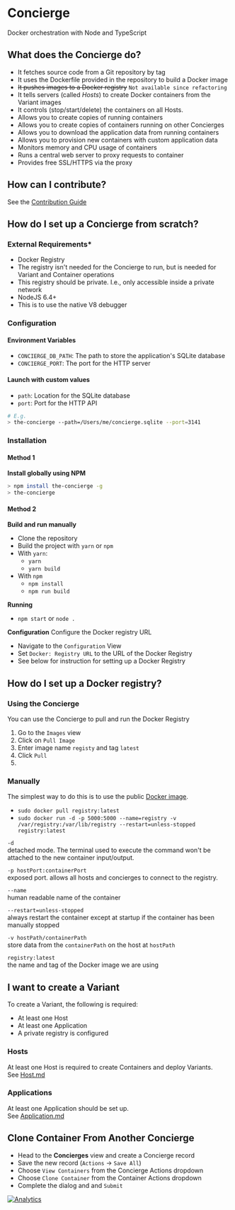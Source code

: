 # Concierge

Docker orchestration with Node and TypeScript

## What does the Concierge do?
- It fetches source code from a Git repository by tag
- It uses the Dockerfile provided in the repository to build a Docker image
- ~~It pushes images to a Docker registry~~ `Not available since refactoring`
- It tells servers (called *Hosts*) to create Docker containers from the Variant images
- It controls (stop/start/delete) the containers on all Hosts.
- Allows you to create copies of running containers
- Allows you to create copies of containers running on other Concierges
- Allows you to download the application data from running containers
- Allows you to provision new containers with custom application data
- Monitors memory and CPU usage of containers
- Runs a central web server to proxy requests to container
- Provides free SSL/HTTPS via the proxy

## How can I contribute?      
See the [Contribution Guide](./CONTRIBUTING.md)

## How do I set up a Concierge from scratch?

### External Requirements*
- Docker Registry
 - The registry isn't needed for the Concierge to run, but is needed for Variant and Container operations
 - This registry should be private. I.e., only accessible inside a private network
- NodeJS 6.4+
 - This is to use the native V8 debugger

### Configuration

#### Environment Variables
- `CONCIERGE_DB_PATH`: The path to store the application's SQLite database
- `CONCIERGE_PORT`: The port for the HTTP server

#### Launch with custom values
- `path`: Location for the SQLite database
- `port`: Port for the HTTP API
```sh
# E.g.
> the-concierge --path=/Users/me/concierge.sqlite --port=3141
```

### Installation

#### Method 1
**Install globally using NPM**
```sh
> npm install the-concierge -g
> the-concierge
```

#### Method 2
**Build and run manually**
- Clone the repository  
- Build the project with `yarn` or `npm`
- With `yarn`:
  - `yarn`
  - `yarn build`
- With `npm`
  - `npm install`
  - `npm run build`
  
**Running**
- `npm start` or `node .`

**Configuration**
Configure the Docker registry URL
- Navigate to the `Configuration` View
- Set `Docker: Registry URL` to the URL of the Docker Registry
 - See below for instruction for setting up a Docker Registry

## How do I set up a Docker registry?

### Using the Concierge
You can use the Concierge to pull and run the Docker Registry

1. Go to the `Images` view
2. Click on `Pull Image`
3. Enter image name `registy` and tag `latest`
4. Click `Pull`
5. 

### Manually
The simplest way to do this is to use the public [Docker image](https://hub.docker.com/_/registry/).
- `sudo docker pull registry:latest`
- `sudo docker run -d -p 5000:5000 --name=registry -v /var/registry:/var/lib/registry --restart=unless-stopped registry:latest`

`-d`  
detached mode. The terminal used to execute the command won't be attached to the new container input/output.

`-p hostPort:containerPort`  
exposed port. allows all hosts and concierges to connect to the registry.

`--name`  
human readable name of the container

`--restart=unless-stopped`  
always restart the container except at startup if the container has been manually stopped

`-v hostPath/containerPath`  
store data from the `containerPath` on the host at `hostPath`

`registry:latest`  
the name and tag of the Docker image we are using

## I want to create a Variant
To create a Variant, the following is required:
- At least one Host
- At least one Application
- A private registry is configured

### Hosts
At least one Host is required to create Containers and deploy Variants.  
See [Host.md](./docs/host.md)

### Applications
At least one Application should be set up.  
See  [Application.md](./docs/application.md)


## Clone Container From Another Concierge
- Head to the **Concierges** view and create a Concierge record
- Save the new record (`Actions` -> `Save All`)
- Choose `View Containers` from the Concierge Actions dropdown
- Choose `Clone Container` from the Container Actions dropdown
- Complete the dialog and and `Submit`

[![Analytics](https://ga-beacon.appspot.com/UA-61186849-1/node-concierge/readme)](https://github.com/paypac/node-concierge)